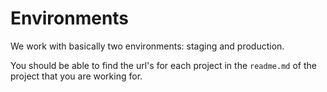# Environments

We work with basically two environments: staging and production.

You should be able to find the url's for each project in the `readme.md` of the project that you are working for.
 
